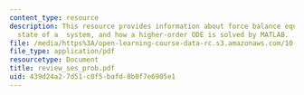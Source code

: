 ```yaml
---
content_type: resource
description: This resource provides information about force balance equation, steady
  state of a  system, and how a higher-order ODE is solved by MATLAB.
file: /media/https%3A/open-learning-course-data-rc.s3.amazonaws.com/10-34-numerical-methods-applied-to-chemical-engineering-fall-2005/439d24a27d51c0f5bafd8b0f7e6905e1_review_ses_prob.pdf
file_type: application/pdf
resourcetype: Document
title: review_ses_prob.pdf
uid: 439d24a2-7d51-c0f5-bafd-8b0f7e6905e1
---
```

